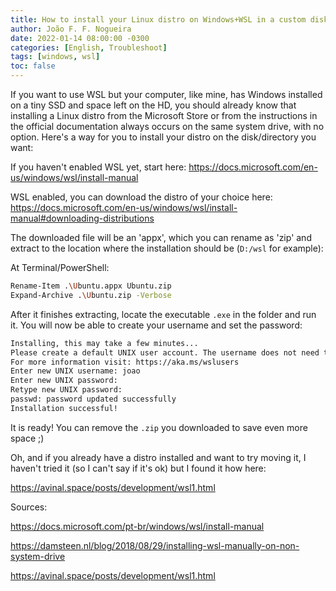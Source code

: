 ```yaml
---
title: How to install your Linux distro on Windows+WSL in a custom disk/directory
author: João F. F. Nogueira
date: 2022-01-14 08:00:00 -0300
categories: [English, Troubleshoot]
tags: [windows, wsl]
toc: false
---
```


If you want to use WSL but your computer, like mine, has Windows installed on a tiny SSD and space left on the HD, you should already know that installing a Linux distro from the Microsoft Store or from the instructions in the official documentation always occurs on the same system drive, with no option. Here's a way for you to install your distro on the disk/directory you want:

If you haven't enabled WSL yet, start here: <https://docs.microsoft.com/en-us/windows/wsl/install-manual>

WSL enabled, you can download the distro of your choice here: <https://docs.microsoft.com/en-us/windows/wsl/install-manual#downloading-distributions>

The downloaded file will be an 'appx', which you can rename as 'zip' and extract to the location where the installation should be (`D:/wsl` for example):

At Terminal/PowerShell:

```bash
Rename-Item .\Ubuntu.appx Ubuntu.zip
Expand-Archive .\Ubuntu.zip -Verbose
```

After it finishes extracting, locate the executable `.exe` in the folder and run it. You will now be able to create your username and set the password:

```bash
Installing, this may take a few minutes...
Please create a default UNIX user account. The username does not need to match your Windows username.
For more information visit: https://aka.ms/wslusers
Enter new UNIX username: joao
Enter new UNIX password:
Retype new UNIX password:
passwd: password updated successfully
Installation successful!
```

It is ready! You can remove the `.zip` you downloaded to save even more space ;)

Oh, and if you already have a distro installed and want to try moving it, I haven't tried it (so I can't say if it's ok) but I found it how here:

<https://avinal.space/posts/development/wsl1.html>

Sources:

<https://docs.microsoft.com/pt-br/windows/wsl/install-manual>

<https://damsteen.nl/blog/2018/08/29/installing-wsl-manually-on-non-system-drive>

<https://avinal.space/posts/development/wsl1.html>